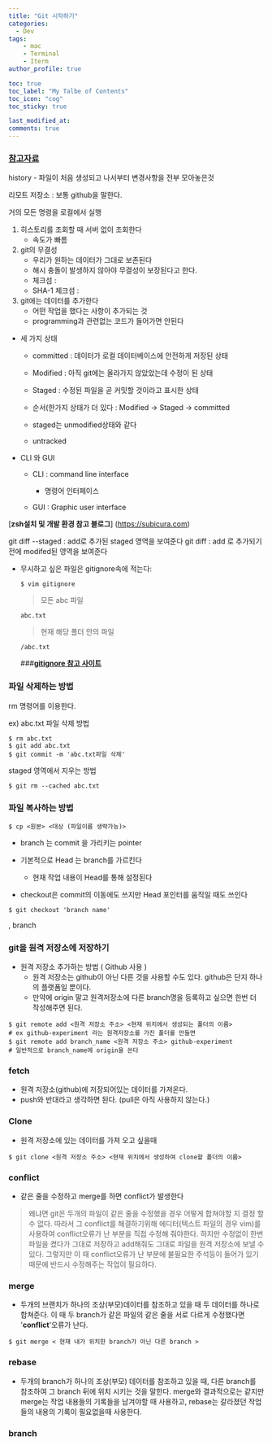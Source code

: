 ```yaml
---
title: "Git 시작하기"
categories: 
  - Dev
tags:
    - mac
    - Terminal
    - Iterm
author_profile: true

toc: true
toc_label: "My Talbe of Contents"
toc_icon: "cog"
toc_sticky: true

last_modified_at:
comments: true
---
```


### [__참고자료__](https://git-scm.com/book/ko)

history - 파일이 처음 생성되고 나서부터 변경사항을 전부 모아놓은것 

리모트 저장소 : 보통 github을 말한다.

거의 모든 명령을 로컬에서 실행 

1. 히스토리를 조회할 때 서버 없이 조회한다 
	* 속도가 빠름
2. git의 무결성
	* 우리가 원하는 데이터가 그대로 보존된다
	* 해시 충돌이 발생하지 않아야 무결성이 보장된다고 한다. 
	* 체크섬 : 
	* SHA-1 체크섬 : 
3. git에는 데이터를 추가한다
	* 어떤 작업을 했다는 사항이 추가되는 것
	* programming과 관련없는 코드가 들어가면 안된다

	
* 세 가지 상태
	* committed : 데이터가 로컬 데이터베이스에 안전하게 저장된 상태
	* Modified : 아직 git에는 올라가지 않았았는데 수정이 된 상태
	* Staged : 수정된 파일을 곧 커밋할 것이라고 표시한 상태
	* 순서(한가지 상태가 더 있다 : Modified -> Staged -> committed

	* staged는 unmodified상태와 같다 
	* untracked 

* CLI 와 GUI
	* CLI : command line interface 
		* 명령어 인터페이스
	
	* GUI : Graphic user interface

	
[__zsh설치 및 개발 환경 참고 블로그__] (https://subicura.com)


git diff --staged : add로 추가된 staged 영역을 보여준다 
git diff : add 로 추가되기 전에 modifed된 영역을 보여준다 


* 무시하고 싶은 파일은 gitignore속에 적는다:
	
	`$ vim gitignore`
		
	> 모든 abc 파일 
	
 	`abc.txt`
 		
	> 현재 해당 폴더 안의 파일 
	
	`/abc.txt`
	
	###[__gitignore 참고 사이트__](https://gitignore.io)
	
	
### 파일 삭제하는 방법

rm 명령어를 이용한다. 

ex) abc.txt 파일 삭제 방법

	$ rm abc.txt
	$ git add abc.txt
	$ git commit -m 'abc.txt파일 삭제'
	
staged 영역에서 지우는 방법

	$ git rm --cached abc.txt
	
	
### 파일 복사하는 방법	

	$ cp <원본> <대상 (파일이름 생략가능)>
	
* branch 는 commit 을 가리키는 pointer 

* 기본적으로 Head 는 branch를 가르킨다
	* 현재 작업 내용이 Head를 통해 설정된다 


* checkout은 commit의 이동에도 쓰지만 Head 포인터를 움직일 때도 쓰인다 

```
$ git checkout 'branch name'
```


, branch

### git을 원격 저장소에 저장하기 

* 원격 저장소 추가하는 방법 ( Github 사용 )
	* 원격 저장소는 github이 아닌 다른 것을 사용할 수도 있다. github은 단지 하나의 플랫폼일 뿐이다.
	* 만약에 origin 말고 원격저장소에 다른 branch명을 등록하고 싶으면 한번 더 작성해주면 된다.

```
$ git remote add <원격 저장소 주소> <현재 위치에서 생성되는 폴더의 이름>
# ex github-experiment 라는 원격저장소를 가진 폴더를 만들면
$ git remote add branch_name <원격 저장소 주소> github-experiment
# 일반적으로 branch_name에 origin을 쓴다
```
			


### fetch 

- 원격 저장소(github)에 저장되어있는 데이터를 가져온다. 
- push와 반대라고 생각하면 된다. (pull은 아직 사용하지 않는다.) 


### Clone 

- 원격 저장소에 있는 데이터를 가져 오고 싶을때 

```
$ git clone <원격 저장소 주소> <현재 위치에서 생성하여 clone할 폴더의 이름> 
```		

### conflict

* 같은 줄을 수정하고 merge를 하면 conflict가 발생한다

>왜냐면 git은 두개의 파일이 같은 줄을 수정했을 경우 어떻게 합쳐야할 지 결정 할 수 없다. 
>따라서 그 conflict를 해결하기위해 에디터(텍스트 파일의 경우 vim)를 사용하여 conflict오류가 난 부분을 직접 수정해 줘야한다. 
>하지만 수정없이 한번 파일을 켰다가 그대로 저장하고 add해줘도 그대로 파일을 원격 저장소에 보낼 수 있다. 그렇지만 이 때 conflict오류가 난 부분에 불필요한 주석등이 들어가 있기 때문에 반드시 수정해주는 작업이 필요하다.
		
		
### merge

- 두개의 브랜치가 하나의 조상(부모)데이터를 참조하고 있을 때 두 데이터를 하나로 합쳐준다. 이 때 두 branch가 같은 파일의 같은 줄을 서로 다르게 수정했다면 '__conflict__'오류가 난다.

`$ git merge < 현재 내가 위치한 branch가 아닌 다른 branch >`


### rebase

- 두개의 branch가 하나의 조상(부모) 데이터를 참조하고 있을 때, 다른 branch를 참조하여 그 branch 뒤에 위치 시키는 것을 말한다. 
merge와 결과적으로는 같지만 merge는 작업 내용들의 기록들을 남겨야할 때 사용하고, rebase는 갈라졌던 작업들의 내용의 기록이 필요없을때 사용한다. 


### branch
